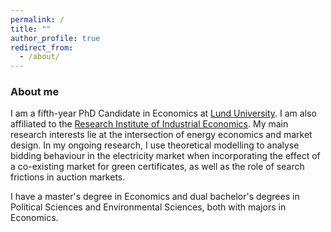 ```yaml
---
permalink: /
title: ""
author_profile: true
redirect_from: 
  - /about/
---
```


### About me
I am a fifth-year PhD Candidate in Economics at <a href='https://portal.research.lu.se/en/persons/kajsa-ganhammar' target='_blank'>Lund University</a>. I am also affiliated to the <a href='https://www.ifn.se/en/researchers/graduate-students/kajsa-ganhammar/' target='_blank'>Research Institute of Industrial Economics</a>. My main research interests lie at the intersection of energy economics and market design. In my ongoing research, I use theoretical modelling to analyse bidding behaviour in the electricity market when incorporating the effect of a co-existing market for green certificates, as well as the role of search frictions in auction markets.  

I have a master's degree in Economics and dual bachelor's degrees in Political Sciences and Environmental Sciences, both with majors in Economics. 




